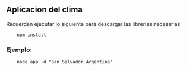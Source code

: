 ## Aplicacion del clima

Recuerden ejecutar lo siguiente para descargar las librerias necesarias

```
    npm install
```

### Ejemplo:

```
    node app -d "San Salvador Argentina"
```
